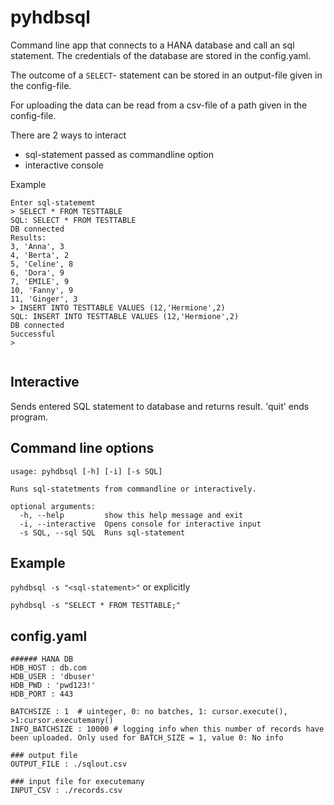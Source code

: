 # pyhdbsql

Command line app that connects to a HANA database and call an sql statement. The credentials of the database are stored in the config.yaml.

The outcome of a ```SELECT```- statement can be stored in an output-file given in the config-file. 

For uploading the data can be read from a csv-file of a path given in the config-file.

There are 2 ways to interact

* sql-statement passed as commandline option
* interactive console

Example 
```
Enter sql-statememt
> SELECT * FROM TESTTABLE
SQL: SELECT * FROM TESTTABLE
DB connected
Results:
3, 'Anna', 3
4, 'Berta', 2
5, 'Celine', 8
6, 'Dora', 9
7, 'EMILE', 9
10, 'Fanny', 9
11, 'Ginger', 3
> INSERT INTO TESTTABLE VALUES (12,'Hermione',2)
SQL: INSERT INTO TESTTABLE VALUES (12,'Hermione',2)
DB connected
Successful
> 


```


## Interactive

Sends entered SQL statement to database and returns result. 'quit' ends program. 

## Command line options

```
usage: pyhdbsql [-h] [-i] [-s SQL]

Runs sql-statetments from commandline or interactively.

optional arguments:
  -h, --help         show this help message and exit
  -i, --interactive  Opens console for interactive input
  -s SQL, --sql SQL  Runs sql-statement
```

## Example
```pyhdbsql -s "<sql-statement>"```  or explicitly

```pyhdbsql -s "SELECT * FROM TESTTABLE;"```

## config.yaml

```
###### HANA DB
HDB_HOST : db.com
HDB_USER : 'dbuser'
HDB_PWD : 'pwd123!'
HDB_PORT : 443

BATCHSIZE : 1  # uinteger, 0: no batches, 1: cursor.execute(), >1:cursor.executemany()
INFO_BATCHSIZE : 10000 # logging info when this number of records have been uploaded. Only used for BATCH_SIZE = 1, value 0: No info

### output file
OUTPUT_FILE : ./sqlout.csv

### input file for executemany
INPUT_CSV : ./records.csv
```


